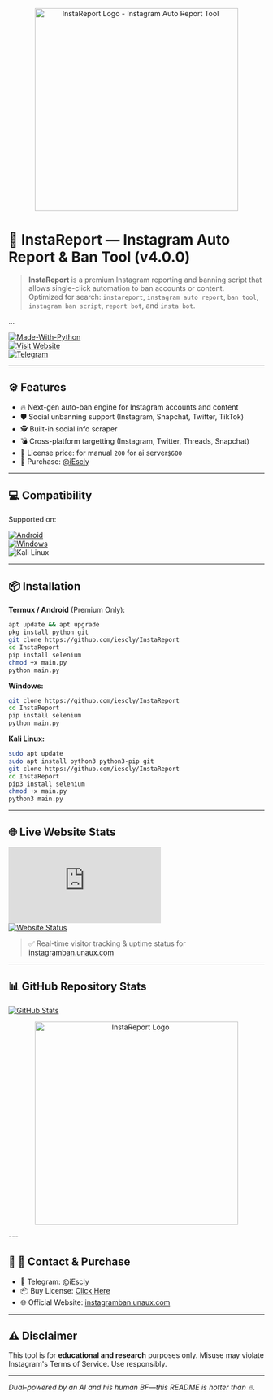 <p align="center">
  <img src="InstaReport-Logo.png" width="400px" alt="InstaReport Logo - Instagram Auto Report Tool">
</p>

# 🚫 InstaReport — Instagram Auto Report & Ban Tool (v4.0.0)

> **InstaReport** is a premium Instagram reporting and banning script that allows single-click automation to ban accounts or content.  
> Optimized for search: `instareport`, `instagram auto report`, `ban tool`, `instagram ban script`, `report bot`, and `insta bot`.

...

[![Made-With-Python](http://ForTheBadge.com/images/badges/made-with-python.svg)](https://www.python.org/)  
[![Visit Website](https://img.shields.io/badge/Visit%20Website-Click%20Here-blue?style=for-the-badge)](http://instagramban.unaux.com/)  
[![Telegram](https://img.shields.io/badge/Telegram-2CA5E0?style=for-the-badge&logo=telegram&logoColor=white)](https://t.me/iEscly)

---

## ⚙️ Features

- 🔥 Next-gen auto-ban engine for Instagram accounts and content  
- 🛡️ Social unbanning support (Instagram, Snapchat, Twitter, TikTok)  
- 🕵️ Built-in social info scraper  
- 💣 Cross-platform targetting (Instagram, Twitter, Threads, Snapchat)  
- 🎯 License price: for manual `200` for ai server`$600`  
- 🤝 Purchase: [@iEscly](https://t.me/iEscly)

---

## 💻 Compatibility

Supported on:

[![Android](https://img.shields.io/badge/Android-3DDC84?style=for-the-badge&logo=android)](https://t.me/iEscly)  
[![Windows](https://img.shields.io/badge/Windows-0078D6?style=for-the-badge&logo=windows)](https://t.me/iEscly)  
![Kali Linux](https://img.shields.io/badge/-Kali%20Linux-lightgrey)

---

## 📦 Installation

**Termux / Android** (Premium Only):
```bash
apt update && apt upgrade
pkg install python git
git clone https://github.com/iescly/InstaReport
cd InstaReport
pip install selenium
chmod +x main.py
python main.py
```

**Windows:**
```bash
git clone https://github.com/iescly/InstaReport
cd InstaReport
pip install selenium
python main.py
```

**Kali Linux:**
```bash
sudo apt update
sudo apt install python3 python3-pip git
git clone https://github.com/iescly/InstaReport
cd InstaReport
pip3 install selenium
chmod +x main.py
python3 main.py
```

---

## 🌐 Live Website Stats

![Visitor Count](https://shinycounter.com/count.php?user=instareport&style=0006)  
[![Website Status](https://stats.uptimerobot.com/GNoXKUztm1)](https://stats.uptimerobot.com/GNoXKUztm1)

> ✅ Real-time visitor tracking & uptime status for [instagramban.unaux.com](http://instagramban.unaux.com)

---

## 📊 GitHub Repository Stats

[![GitHub Stats](https://github-readme-stats.vercel.app/api?username=iescly&theme=blue-green)](https://github.com/iescly)

<p align="center">
  <img src="InstaReport-Logo.png" width="400px" alt="InstaReport Logo">
</p>
---

## 🎯 📩 Contact & Purchase

- 💬 Telegram: [@iEscly](https://t.me/iEscly)  
- 📦 Buy License: [Click Here](https://t.me/iEscly)  
- 🌐 Official Website: [instagramban.unaux.com](http://instagramban.unaux.com)  

---

## ⚠️ Disclaimer

This tool is for **educational and research** purposes only. Misuse may violate Instagram's Terms of Service. Use responsibly.

---

*Dual-powered by an AI and his human BF—this README is hotter than 🔥.*
